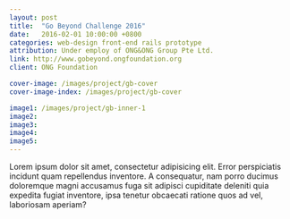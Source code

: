 ```yaml
---
layout: post
title:  "Go Beyond Challenge 2016"
date:   2016-02-01 10:00:00 +0800
categories: web-design front-end rails prototype
attribution: Under employ of ONG&ONG Group Pte Ltd.
link: http://www.gobeyond.ongfoundation.org
client: ONG Foundation

cover-image: /images/project/gb-cover
cover-image-index: /images/project/gb-cover

image1: /images/project/gb-inner-1
image2: 
image3:
image4:
image5:
---
```


Lorem ipsum dolor sit amet, consectetur adipisicing elit. Error perspiciatis incidunt quam repellendus inventore. A consequatur, nam porro ducimus doloremque magni accusamus fuga sit adipisci cupiditate deleniti quia expedita fugiat inventore, ipsa tenetur obcaecati ratione quos ad vel, laboriosam aperiam?
